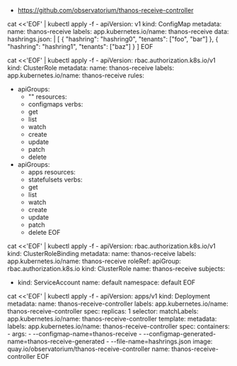 - https://github.com/observatorium/thanos-receive-controller


cat <<'EOF' | kubectl apply -f -
apiVersion: v1
kind: ConfigMap
metadata:
  name: thanos-receive
  labels:
    app.kubernetes.io/name: thanos-receive
data:
  hashrings.json: |
    [
        {
            "hashring": "hashring0",
            "tenants": ["foo", "bar"]
        },
        {
            "hashring": "hashring1",
            "tenants": ["baz"]
        }
    ]
EOF



cat <<'EOF' | kubectl apply -f -
apiVersion: rbac.authorization.k8s.io/v1
kind: ClusterRole
metadata:
  name: thanos-receive
  labels:
    app.kubernetes.io/name: thanos-receive
rules:
- apiGroups:
  - ""
  resources:
  - configmaps
  verbs:
  - get
  - list
  - watch
  - create
  - update
  - patch
  - delete
- apiGroups:
  - apps
  resources:
  - statefulsets
  verbs:
  - get
  - list
  - watch
  - create
  - update
  - patch
  - delete
EOF



cat <<'EOF' | kubectl apply -f -
apiVersion: rbac.authorization.k8s.io/v1
kind: ClusterRoleBinding
metadata:
  name: thanos-receive
  labels:
    app.kubernetes.io/name: thanos-receive
roleRef:
  apiGroup: rbac.authorization.k8s.io
  kind: ClusterRole
  name: thanos-receive
subjects:
- kind: ServiceAccount
  name: default
  namespace: default
EOF



cat <<'EOF' | kubectl apply -f -
apiVersion: apps/v1
kind: Deployment
metadata:
  name: thanos-receive-controller
  labels:
    app.kubernetes.io/name: thanos-receive-controller
spec:
  replicas: 1
  selector:
    matchLabels:
      app.kubernetes.io/name: thanos-receive-controller
  template:
    metadata:
      labels:
        app.kubernetes.io/name: thanos-receive-controller
    spec:
      containers:
      - args:
        - --configmap-name=thanos-receive
        - --configmap-generated-name=thanos-receive-generated
        - --file-name=hashrings.json
        image: quay.io/observatorium/thanos-receive-controller
        name: thanos-receive-controller
EOF
